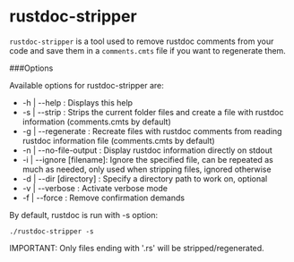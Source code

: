 # rustdoc-stripper

`rustdoc-stripper` is a tool used to remove rustdoc comments from your code and save them in a
`comments.cmts` file if you want to regenerate them.

###Options

Available options for rustdoc-stripper are:

* -h | --help             : Displays this help
* -s | --strip            : Strips the current folder files and create a file with rustdoc information (comments.cmts by default)
* -g | --regenerate       : Recreate files with rustdoc comments from reading rustdoc information file (comments.cmts by default)
* -n | --no-file-output   : Display rustdoc information directly on stdout
* -i | --ignore [filename]: Ignore the specified file, can be repeated as much as needed, only used when stripping files, ignored otherwise
* -d | --dir [directory]  : Specify a directory path to work on, optional
* -v | --verbose          : Activate verbose mode
* -f | --force            : Remove confirmation demands

By default, rustdoc is run with -s option:

```Shell
./rustdoc-stripper -s
```

IMPORTANT: Only files ending with '.rs' will be stripped/regenerated.
